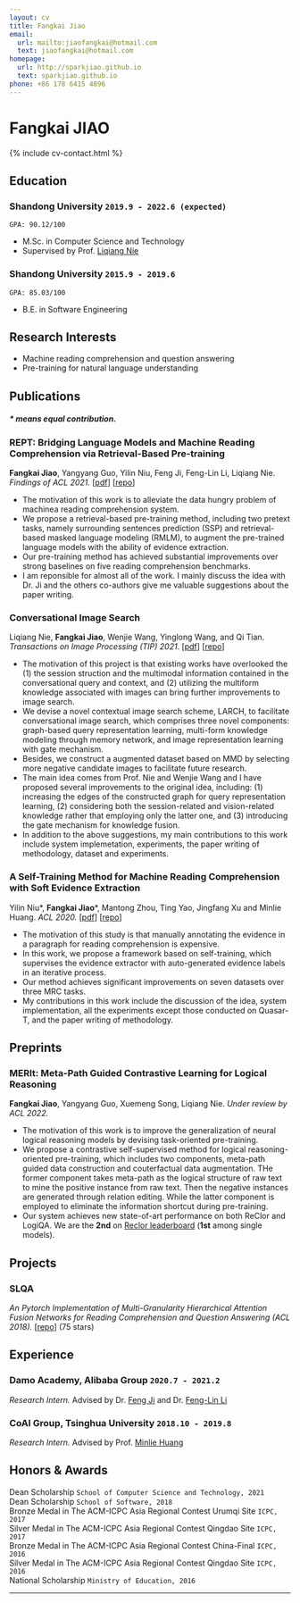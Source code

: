```yaml
---
layout: cv
title: Fangkai Jiao
email:
  url: mailto:jiaofangkai@hotmail.com
  text: jiaofangkai@hotmail.com
homepage:
  url: http://sparkjiao.github.io
  text: sparkjiao.github.io
phone: +86 178 6415 4896
---
```


# Fangkai JIAO

<!--
include contact information from the front matter
Supported arguments:
    - homepage: url, text
    - phone
    - email
-->

{% include cv-contact.html %}

## **Education**

### Shandong University `2019.9 - 2022.6 (expected)`

```
GPA: 90.12/100
```

- M.Sc. in Computer Science and Technology
- Supervised by Prof. [Liqiang Nie](https://liqiangnie.github.io/)

### Shandong University `2015.9 - 2019.6`

```
GPA: 85.03/100
```

- B.E. in Software Engineering

## **Research Interests**

- Machine reading comprehension and question answering
- Pre-training for natural language understanding

## **Publications**
<!-- <font size=2>* means equal contribution.</font> -->
##### \* means equal contribution.

### REPT: Bridging Language Models and Machine Reading Comprehension via Retrieval-Based Pre-training
**Fangkai Jiao**, Yangyang Guo, Yilin Niu, Feng Ji, Feng-Lin Li, Liqiang Nie. _Findings of ACL 2021._
[[pdf](https://arxiv.org/pdf/2105.04201.pdf)]
[[repo](https://github.com/SparkJiao/Retrieval-based-Pre-training-for-Machine-Reading-Comprehension)]  
- The motivation of this work is to alleviate the data hungry problem of machinea reading comprehension system.   
- We propose a retrieval-based pre-training method, including two pretext tasks, namely surrounding sentences prediction (SSP) and retrieval-based masked language modeling (RMLM), to augment the pre-trained language models with the ability of evidence extraction.   
- Our pre-training method has achieved substantial improvements over strong baselines on five reading comprehension benchmarks.  
- I am reponsible for almost all of the work. I mainly discuss the idea with Dr. Ji and the others co-authors give me valuable suggestions about the paper writing.  


### Conversational Image Search
Liqiang Nie, **Fangkai Jiao**, Wenjie Wang, Yinglong Wang, and Qi Tian. _Transactions on Image Processing (TIP) 2021_.
[[pdf](https://ieeexplore.ieee.org/document/9528996)]
[[repo](https://github.com/SparkJiao/LARCH)]  
- The motivation of this project is that existing works have overlooked the (1) the session struction and the multimodal information contained in the conversational query and context, and (2) utilizing the multiform knowledge associated with images can bring further improvements to image search.  
- We devise a novel contextual image search scheme, LARCH, to facilitate conversational image search, which comprises three novel components: graph-based query representation learning, multi-form knowledge modeling through memory network, and image representation learning with gate mechanism.  
- Besides, we construct a augmented dataset based on MMD by selecting more negative candidate images to facilitate future research.  
- The main idea comes from Prof. Nie and Wenjie Wang and I have proposed several improvements to the original idea, including: (1) increasing the edges of the constructed graph for query representation learning, (2) considering both the session-related and vision-related knowledge rather that employing only the latter one, and (3) introducing the gate mechanism for knowledge fusion.  
- In addition to the above suggestions, my main contributions to this work include system implemetation, experiments, the paper writing of methodology, dataset and experiments.  

### A Self-Training Method for Machine Reading Comprehension with Soft Evidence Extraction

Yilin Niu\*, **Fangkai Jiao**\*, Mantong Zhou, Ting Yao, Jingfang Xu and Minlie Huang. _ACL 2020._
[[pdf](https://arxiv.org/pdf/2005.05189.pdf)]
[[repo](https://github.com/SparkJiao/Self-Training-MRC)]  
- The motivation of this study is that manually annotating the evidence in a paragraph for reading comprehension is expensive.    
- In this work, we propose a framework based on self-training, which supervises the evidence extractor with auto-generated evidence labels in an iterative process.    
- Our method achieves significant improvements on seven datasets over three MRC tasks.  
- My contributions in this work include the discussion of the idea, system implementation, all the experiments except those conducted on Quasar-T, and the paper writing of methodology.  

## **Preprints**

### MERIt: Meta-Path Guided Contrastive Learning for Logical Reasoning
**Fangkai Jiao**, Yangyang Guo, Xuemeng Song, Liqiang Nie. _Under review by ACL 2022._  
- The motivation of this work is to improve the generalization of neural logical reasoning models by devising task-oriented pre-training.  
- We propose a contrastive self-supervised method for logical reasoning-oriented pre-training, which includes two components, meta-path guided data construction and couterfactual data augmentation. THe former component takes meta-path as the logical structure of raw text to mine the positive instance from raw text. Then the negative instances are generated through relation editing. While the latter component is employed to eliminate the information shortcut during pre-training.  
- Our system achieves new state-of-art performance on both ReClor and LogiQA. We are the **2nd** on [Reclor leaderboard](https://eval.ai/web/challenges/challenge-page/503/leaderboard/1347) (**1st** among single models).  

## **Projects**

### SLQA

*An Pytorch Implementation of Multi-Granularity Hierarchical Attention Fusion Networks for Reading Comprehension and Question Answering (ACL 2018).* [[repo](https://github.com/SparkJiao/SLQA)] (75 stars)

## **Experience**

### Damo Academy, Alibaba Group `2020.7 - 2021.2`
_Research Intern._   Advised by Dr. [Feng Ji](http://scholar.google.com/citations?user=BxWZ-ZgAAAAJ&hl=zh-CN) and Dr. [Feng-Lin Li](http://scholar.google.it/citations?user=xo_dfnMAAAAJ&hl=en)

### CoAI Group, Tsinghua University `2018.10 - 2019.8`

_Research Intern._   Advised by Prof. [Minlie Huang](http://coai.cs.tsinghua.edu.cn/hml)


## **Honors & Awards**

Dean Scholarship `School of Computer Science and Technology, 2021` <br>
Dean Scholarship `School of Software, 2018` <br>
Bronze Medal in The ACM-ICPC Asia Regional Contest Urumqi Site `ICPC, 2017` <br>
Silver Medal in The ACM-ICPC Asia Regional Contest Qingdao Site `ICPC, 2017` <br>
Bronze Medal in The ACM-ICPC Asia Regional Contest China-Final `ICPC, 2016` <br>
Silver Medal in The ACM-ICPC Asia Regional Contest Qingdao Site `ICPC, 2016` <br>
National Scholarship `Ministry of Education, 2016` <br>

---

<!-- ### Footer

Last updated: May 2021 -->
